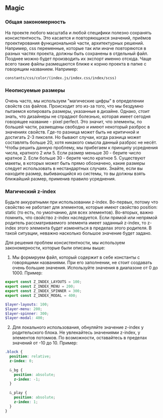 ## Magic

### Общая закономерность

На проекте любого масштаба и любой специфики полезно сохранять консистентность. Это касается и повторяющихся значений, приёмов
проектирования функциональной части, архитектурных решений. Например, css переменные, которые так или иначе повторяются
в разных частях проекта, должны быть сохранены в отдельный файл. Позднее можно будет производить их экспорт именно отсюда.
Чаще всего такие файлы размещаются ближе к корню проекта в папке с говорящим названием. Например:

```
constants/css/color/(index.js/index.css/index/scss)
```

### Неописуемые размеры

Очень часто, мы используем "магические цифры" в определении свойств css файлов. Происходит это из-за того, что мы
бездумно пытаемся копировать размеры, указанные в дизайне. Однако, стоит знать, что дизайнеры не страдают болезнью, которая
имеет сегодня говорящее название - pixel perfect.
Это значит, что элементы, по большей части, размещены свободно и имеют некоторый разброс в значениях свойств.
Где-то разница может быть не критичной и достигать 2-3 пикселя. Но бывают случаи, когда разница может
составлять больше 20, хотя никакого смысла данный разброс не несёт.
Чтобы решить данную проблему, мы прибегаем к принципу усреднения числа, кратного 2 или 5. Если размер меньше 30 -
берите число кратное 2. Если больше 30 - берите число кратное 5.
Существуют макеты, в которых может быть прямо обозначено, какие размеры следует использовать в нестандартных случаях.
Знайте, если вы находите размер, выбивающийся из системы, то вы должны взять ближайший размер, применив правило усреднения.

### Магический z-index

Будьте аккуратными при использовании z-index. Во-первых, потому что свойство не работает для элементов, которые имеют
свойство position: static (то есть, по умолчанию, для всех элементов). Во-вторых, важно помнить, что свойство z-index наследуется.
Если прямой или непрямой родитель рассматриваемого элемента имеет заданный z-index, то z-index этого элемента будет изменяться
в пределах этого родителя. В такой ситуации, неважно насколько большое значение будет задано.

Для решения проблем консистентности, мы используем закономерности, которые были описаны выше:

1. Мы формируем файл, который содержит в себе константы с говорящими названиями.
   При его заполнении, не стоит создавать очень большие значения. Используйте значения в диапазоне от 0 до 1000. Пример:

```js
export const Z_INDEX_LAYOUTS = 100;
export const Z_INDEX_MENU = 200;
export const Z_INDEX_SPINNER = 300;
export const Z_INDEX_MODAL = 400;
```

```scss
$layer-layouts: 100;
$layer-menu: 200;
$layer-spinner: 300;
$layer-modal: 400;
```

2. Для локального использования, обнуляйте значение z-index у родительского блока. Не увлекайтесь значениями z-index,
   у элементов потомков. По возможности, оставайтесь в пределах значений от -10 до 10. Пример:

```scss
.block {
  position: relative;
  z-index: 0;
  
  &_bg {
    position: absolute;
    z-index: -1;
  }
  
  &_play {
    position: absolute;
    z-index: 1;
  }
}
```

